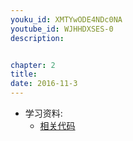 ```yaml
---
youku_id: XMTYwODE4NDc0NA
youtube_id: WJHHDXSES-0
description: 


chapter: 2
title: 
date: 2016-11-3
---
```

* 学习资料:
  * [相关代码]()

